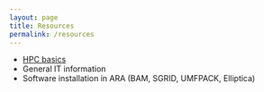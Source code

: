 ```yaml
---
layout: page
title: Resources
permalink: /resources
---
```


- [HPC basics](/resources/hpcbasics)
- General IT information
- Software installation in ARA (BAM, SGRID, UMFPACK, Elliptica)
